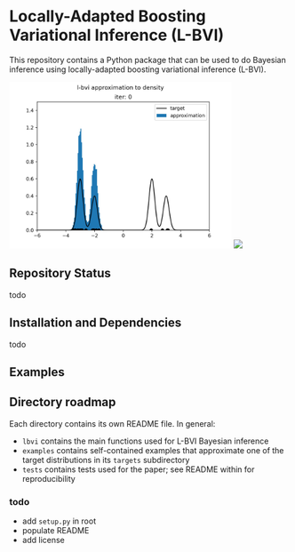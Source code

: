 # Locally-Adapted Boosting Variational Inference (L-BVI)

This repository contains a Python package that can be used to do Bayesian inference using locally-adapted boosting variational inference (L-BVI).  

<p float="left">
  <img src="fourmixture.gif" width="400" />
  <img src="two-banana.gif" width="400" />
</p>

## Repository Status

todo


## Installation and Dependencies

 todo

## Examples



## Directory roadmap

Each directory contains its own README file. In general:
- `lbvi` contains the main functions used for L-BVI Bayesian inference
- `examples` contains self-contained examples that approximate one of the target distributions in its `targets` subdirectory
- `tests` contains tests used for the paper; see README within for reproducibility


### todo
- add `setup.py` in root
- populate README
- add license
